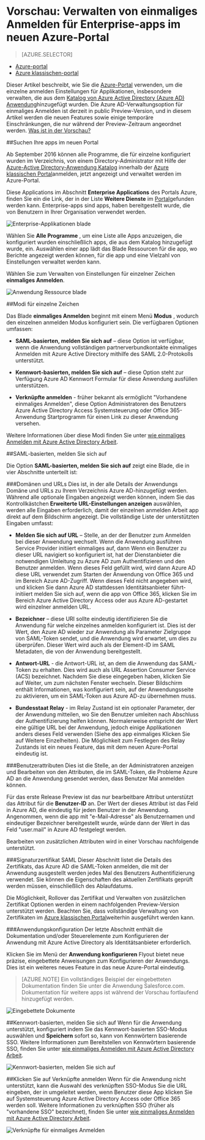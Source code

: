 <properties
    pageTitle="Einzelne anmelden Management für Enterprise-apps in der Vorschau Azure Active Directory | Microsoft Azure"
    description="Erfahren Sie, wie einmaliges für Enterprise-apps mit Azure Active Directory verwaltet"
    services="active-directory"
    documentationCenter=""
    authors="asmalser"
    manager="femila"
    editor=""/>

<tags
    ms.service="active-directory"
    ms.devlang="na"
    ms.topic="article"
    ms.tgt_pltfrm="na"
    ms.workload="identity"
    ms.date="09/30/2016"
    ms.author="asmalser"/>

# <a name="preview-managing-single-sign-on-for-enterprise-apps-in-the-new-azure-portal"></a>Vorschau: Verwalten von einmaliges Anmelden für Enterprise-apps im neuen Azure-Portal

> [AZURE.SELECTOR]
- [Azure-portal](active-directory-enterprise-apps-manage-sso.md)
- [Azure klassischen-portal](active-directory-sso-integrate-saas-apps.md)

Dieser Artikel beschreibt, wie Sie die [Azure-Portal](https://portal.azure.com) verwenden, um die einzelne anmelden Einstellungen für Applikationen, insbesondere verwalten, die aus dem [Katalog von Azure Active Directory (Azure AD) Anwendung](active-directory-appssoaccess-whatis.md#get-started-with-the-azure-ad-application-gallery)hinzugefügt wurden. Die Azure AD-Verwaltungsoption für einmaliges Anmelden ist derzeit in public Preview-Version, und in diesem Artikel werden die neuen Features sowie einige temporäre Einschränkungen, die nur während der Preview-Zeitraum angeordnet werden. [Was ist in der Vorschau?](active-directory-preview-explainer.md)

##<a name="finding-your-apps-in-the-new-portal"></a>Suchen Ihre apps im neuen Portal

Ab September 2016 können alle Programme, die für einzelne konfiguriert wurden im Verzeichnis, von einem Directory-Administrator mit Hilfe der [Azure-Active Directory-Anwendung Katalog](active-directory-appssoaccess-whatis.md#get-started-with-the-azure-ad-application-gallery) innerhalb der [Azure klassischen Portal](https://manage.windowsazure.com)anmelden, jetzt angezeigt und verwaltet werden im Azure-Portal.

Diese Applications im Abschnitt **Enterprise Applications** des Portals Azure, finden Sie ein die Link, der in der Liste **Weitere Dienste** im [Portal](https://portal.azure.com)gefunden werden kann. Enterprise-apps sind apps, haben bereitgestellt wurde, die von Benutzern in Ihrer Organisation verwendet werden.

![Enterprise-Applikationen blade][1]

Wählen Sie **Alle Programme** , um eine Liste alle Apps anzuzeigen, die konfiguriert wurden einschließlich apps, die aus dem Katalog hinzugefügt wurde, ein. Auswählen einer app lädt das Blade Ressourcen für die app, wo Berichte angezeigt werden können, für die app und eine Vielzahl von Einstellungen verwaltet werden kann.

Wählen Sie zum Verwalten von Einstellungen für einzelner Zeichen **einmaliges Anmelden**.

![Anwendung Ressource blade][2]


##<a name="single-sign-on-modes"></a>Modi für einzelne Zeichen

Das Blade **einmaliges Anmelden** beginnt mit einem Menü **Modus** , wodurch den einzelnen anmelden Modus konfiguriert sein. Die verfügbaren Optionen umfassen:

* **SAML-basierten, melden Sie sich auf** – diese Option ist verfügbar, wenn die Anwendung vollständigen partnerverbundkontakte einmaliges Anmelden mit Azure Active Directory mithilfe des SAML 2.0-Protokolls unterstützt.

* **Kennwort-basierten, melden Sie sich auf** – diese Option steht zur Verfügung Azure AD Kennwort Formular für diese Anwendung ausfüllen unterstützen.

* **Verknüpfte anmelden** - früher bekannt als ermöglicht "Vorhandene einmaliges Anmelden", diese Option Administratoren des Benutzers Azure Active Directory Access Systemsteuerung oder Office 365-Anwendung Startprogramm für einen Link zu dieser Anwendung versehen.

Weitere Informationen über diese Modi finden Sie unter [wie einmaliges Anmelden mit Azure Active Directory Arbeit](active-directory-appssoaccess-whatis.md#how-does-single-sign-on-with-azure-active-directory-work).


##<a name="saml-based-sign-on"></a>SAML-basierten, melden Sie sich auf

Die Option **SAML-basierten, melden Sie sich auf** zeigt eine Blade, die in vier Abschnitte unterteilt ist:

###<a name="domains-and-urls"></a>Domänen und URLs
Dies ist, in der alle Details der Anwendungs Domäne und URLs zu Ihrem Verzeichnis Azure AD-hinzugefügt werden. Während alle optionale Eingaben angezeigt werden können, indem Sie das Kontrollkästchen **Erweiterte URL-Einstellungen anzeigen** auswählen, werden alle Eingaben erforderlich, damit der einzelnen anmelden Arbeit app direkt auf dem Bildschirm angezeigt. Die vollständige Liste der unterstützten Eingaben umfasst:

* **Melden Sie sich auf URL** – Stelle, an der der Benutzer zum Anmelden bei dieser Anwendung wechselt. Wenn die Anwendung ausführen Service Provider initiiert einmaliges auf, dann Wenn ein Benutzer zu dieser URL navigiert so konfiguriert ist, hat der Dienstanbieter die notwendigen Umleitung zu Azure AD zum Authentifizieren und den Benutzer anmelden. Wenn dieses Feld gefüllt wird, wird dann Azure AD diese URL verwendet zum Starten der Anwendung von Office 365 und im Bereich Azure AD-Zugriff. Wenn dieses Feld nicht angegeben wird, und klicken Sie dann Azure AD stattdessen Identitätsanbieter führt-initiiert melden Sie sich auf, wenn die app von Office 365, klicken Sie im Bereich Azure Active Directory Access oder aus Azure AD-gestartet wird einzelner anmelden URL.

* **Bezeichner** – diese URI sollte eindeutig identifizieren Sie die Anwendung für welche einzelnes anmelden konfiguriert ist. Dies ist der Wert, den Azure AD wieder zur Anwendung als Parameter Zielgruppe von SAML-Token sendet, und die Anwendung wird erwartet, um dies zu überprüfen. Dieser Wert wird auch als der Element-ID im SAML Metadaten, die von der Anwendung bereitgestellt.

* **Antwort-URL** - die Antwort-URL ist, an dem die Anwendung das SAML-Token zu erhalten. Dies wird auch als URL Assertion Consumer Service (ACS) bezeichnet. Nachdem Sie diese eingegeben haben, klicken Sie auf Weiter, um zum nächsten Fenster wechseln. Dieser Bildschirm enthält Informationen, was konfiguriert sein, auf der Anwendungsseite zu aktivieren, um ein SAML-Token aus Azure AD-zu übernehmen muss.

* **Bundesstaat Relay** - im Relay Zustand ist ein optionaler Parameter, der der Anwendung mitteilen, wo Sie den Benutzer umleiten nach Abschluss der Authentifizierung helfen können. Normalerweise entspricht der Wert eine gültige URL bei der Anwendung, jedoch einige Applikationen anders dieses Feld verwenden (Siehe des app einmaliges Klicken Sie auf Weitere Einzelheiten). Die Möglichkeit zum Festlegen des Relay Zustands ist ein neues Feature, das mit dem neuen Azure-Portal eindeutig ist.

###<a name="user-attributes"></a>Benutzerattributen
Dies ist die Stelle, an der Administratoren anzeigen und Bearbeiten von den Attributen, die im SAML-Token, die Probleme Azure AD an die Anwendung gesendet werden, dass Benutzer Mal anmelden können.

Für das erste Release Preview ist das nur bearbeitbare Attribut unterstützt das Attribut für die **Benutzer-ID** an. Der Wert der dieses Attribut ist das Feld in Azure AD, die eindeutig für jeden Benutzer in der Anwendung. Angenommen, wenn die app mit "e-Mail-Adresse" als Benutzernamen und eindeutiger Bezeichner bereitgestellt wurde, würde dann der Wert in das Feld "user.mail" in Azure AD festgelegt werden.

Bearbeiten von zusätzlichen Attributen wird in einer Vorschau nachfolgende unterstützt.

###<a name="saml-signing-certificate"></a>Signaturzertifikat SAML
Dieser Abschnitt listet die Details des Zertifikats, das Azure AD die SAML-Token anmelden, die mit der Anwendung ausgestellt werden jedes Mal des Benutzers Authentifizierung verwendet. Sie können die Eigenschaften des aktuellen Zertifikats geprüft werden müssen, einschließlich des Ablaufdatums.

Die Möglichkeit, Rollover das Zertifikat und Verwalten von zusätzlichen Zertifikat Optionen werden in einem nachfolgenden Preview-Version unterstützt werden. Beachten Sie, dass vollständige Verwaltung von Zertifikaten im [Azure klassischen Portal](active-directory-sso-certs.md)weiterhin ausgeführt werden kann.

###<a name="application-configuration"></a>Anwendungskonfiguration
Der letzte Abschnitt enthält die Dokumentation und/oder Steuerelemente zum Konfigurieren der Anwendung mit Azure Active Directory als Identitätsanbieter erforderlich.

Klicken Sie im Menü der **Anwendung konfigurieren** Flyout bietet neue präzise, eingebettete Anweisungen zum Konfigurieren der Anwendungs. Dies ist ein weiteres neues Feature in das neue Azure-Portal eindeutig.

> [AZURE.NOTE] Ein vollständiges Beispiel der eingebetteten Dokumentation finden Sie unter die Anwendung Salesforce.com. Dokumentation für weitere apps ist während der Vorschau fortlaufend hinzugefügt werden.

![Eingebettete Dokumente][3]

##<a name="password-based-sign-on"></a>Kennwort-basierten, melden Sie sich auf
Wenn für die Anwendung unterstützt, konfiguriert indem Sie das Kennwort-basierten SSO-Modus auswählen und **Speichern** sofort so, kann von Kennwörtern basierende SSO. Weitere Informationen zum Bereitstellen von Kennwörtern basierende SSO, finden Sie unter [wie einmaliges Anmelden mit Azure Active Directory Arbeit](active-directory-appssoaccess-whatis.md#how-does-single-sign-on-with-azure-active-directory-work).

![Kennwort-basierten, melden Sie sich auf][4]


##<a name="linked-sign-on"></a>Klicken Sie auf Verknüpfte anmelden
Wenn für die Anwendung nicht unterstützt, kann die Auswahl des verknüpften SSO-Modus Sie die URL eingeben, der in umgeleitet werden, wenn Benutzer diese App klicken Sie auf Systemsteuerung Azure Active Directory Access oder Office 365 werden soll. Weitere Informationen zu verknüpften SSO (früher als "vorhandene SSO" bezeichnet), finden Sie unter [wie einmaliges Anmelden mit Azure Active Directory Arbeit](active-directory-appssoaccess-whatis.md#how-does-single-sign-on-with-azure-active-directory-work).

![Verknüpfte für einmaliges Anmelden][5]

[1]: ./media/active-directory-enterprise-apps-manage-sso/enterprise-apps-blade.PNG
[2]: ./media/active-directory-enterprise-apps-manage-sso/enterprise-apps-sso-blade.PNG
[3]: ./media/active-directory-enterprise-apps-manage-sso/enterprise-apps-blade-embedded-docs.PNG
[4]: ./media/active-directory-enterprise-apps-manage-sso/enterprise-apps-blade-password-sso.PNG
[5]: ./media/active-directory-enterprise-apps-manage-sso/enterprise-apps-blade-linked-sso.PNG
